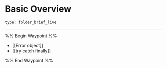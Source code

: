 # Basic Overview
 
```ccard
type: folder_brief_live
```
 
---
%% Begin Waypoint %%
- [[Error object]]
- [[try catch finally]]

%% End Waypoint %%